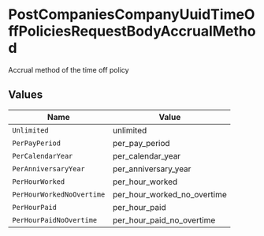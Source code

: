 # PostCompaniesCompanyUuidTimeOffPoliciesRequestBodyAccrualMethod

Accrual method of the time off policy


## Values

| Name                        | Value                       |
| --------------------------- | --------------------------- |
| `Unlimited`                 | unlimited                   |
| `PerPayPeriod`              | per_pay_period              |
| `PerCalendarYear`           | per_calendar_year           |
| `PerAnniversaryYear`        | per_anniversary_year        |
| `PerHourWorked`             | per_hour_worked             |
| `PerHourWorkedNoOvertime`   | per_hour_worked_no_overtime |
| `PerHourPaid`               | per_hour_paid               |
| `PerHourPaidNoOvertime`     | per_hour_paid_no_overtime   |